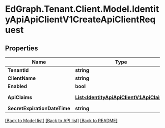# EdGraph.Tenant.Client.Model.IdentityApiApiClientV1CreateApiClientRequest

## Properties

Name | Type | Description | Notes
------------ | ------------- | ------------- | -------------
**TenantId** | **string** |  | [optional] 
**ClientName** | **string** |  | [optional] 
**Enabled** | **bool** |  | [optional] 
**ApiClaims** | [**List&lt;IdentityApiApiClientV1ApiClaim&gt;**](IdentityApiApiClientV1ApiClaim.md) |  | [optional] [readonly] 
**SecretExpirationDateTime** | **string** |  | [optional] 

[[Back to Model list]](../README.md#documentation-for-models) [[Back to API list]](../README.md#documentation-for-api-endpoints) [[Back to README]](../README.md)

